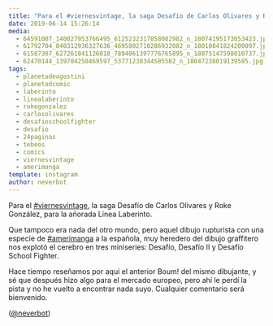 ```yaml
---
title: "Para el #viernesvintage, la saga Desafío de Carlos Olivares y Roke González, para la añorada Línea Laberinto"
date: 2019-06-14 15:26:14
media: 
  - 64591007_140027953766495_6125232317858082982_n_18074195173053423.jpg
  - 61792704_840312936327636_4695802710286932082_n_18010841824200097.jpg
  - 61587307_627261841126018_7894061397776765895_n_18075147598010737.jpg
  - 62470144_139704250469597_53771238344585582_n_18047238019139585.jpg
tags: 
  - planetadeagostini
  - planetadcomic
  - laberinto
  - linealaberinto
  - rokegonzalez
  - carlosolivares
  - desafioschoolfighter
  - desafio
  - 24paginas
  - tebeos
  - comics
  - viernesvintage
  - amerimanga
template: instagram
author: neverbot
---
```


Para el [#viernesvintage](/tags/viernesvintage), la saga Desafío de Carlos Olivares y Roke González, para la añorada Línea Laberinto.


Que tampoco era nada del otro mundo, pero aquel dibujo rupturista con una especie de [#amerimanga](/tags/amerimanga) a la española, muy heredero del dibujo graffitero nos explotó el cerebro en tres miniseries: Desafío, Desafío II y Desafío School Fighter.


Hace tiempo reseñamos por aquí el anterior Boum! del mismo dibujante, y sé que después hizo algo para el mercado europeo, pero ahí le perdí la pista y no he vuelto a encontrar nada suyo. Cualquier comentario será bienvenido.


([@neverbot](https://instagram.com/neverbot))
